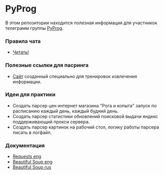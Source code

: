 # PyProg
В этом репозитории находится полезная информация для участникок телеграмм группы [PyProg](https://t.me/py_prog).
### Правила чата
* [Читать!](https://gist.github.com/repen/b633d546b949a3a5939a9c33895de87e)

### Полезные ссылки для пасринга
* [Сайт](http://toscrape.com/) созданный специально для тренировок извлечения информации.

### Идеи для практики 
* Создать парсер цен интернет магазина "Рога и копыта" запуск по расписанию каждый день, каждый будний день.
* Создать парсер статистики обновлений поисковой выдачи яндекс поддерживающий прокси сервера.
* Создать парсер картинок на рабочий стол,  логику работы парсера писать в логфайл.

### Документация 
* [Requests eng](https://requests.readthedocs.io/en/master/)
* [Beautiful Soup eng](https://www.crummy.com/software/BeautifulSoup/bs4/doc/)
* [Beautiful Soup rus](http://wiki.python.su/%D0%94%D0%BE%D0%BA%D1%83%D0%BC%D0%B5%D0%BD%D1%82%D0%B0%D1%86%D0%B8%D0%B8/BeautifulSoup)